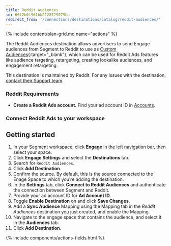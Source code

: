 ```yaml
---
title: Reddit Audiences
id: 66f2b0f961bb2128729079bb
redirect_from: '/connections/destinations/catalog/reddit-audiences/' 
---
```


{% include content/plan-grid.md name="actions" %}

The Reddit Audiences destination allows advertisers to send Engage audiences from Segment to Reddit to use as [Custom Audiences](https://business.reddithelp.com/s/article/custom-audiences?utm_source=segmentio&utm_medium=docs&utm_campaign=partners){:target="_blank"}, which can be used for Reddit Ads features like audience targeting, retargeting, creating lookalike audiences, and engagement retargeting.

This destination is maintained by Reddit. For any issues with the destination, [contact their Support team](mailto:adsapi-partner-support@reddit.com).

### Reddit Requirements 
- **Create a Reddit Ads account.** Find your ad account ID in [Accounts](https://ads.reddit.com/accounts). 

### Connect Reddit Ads to your workspace

## Getting started

1. In your Segment workspace, click **Engage** in the left navigation bar, then select your space.
2. Click **Engage Settings** and select the **Destinations** tab.
3. Search for `Reddit Audiences`.
4. Click **Add Destination**.
5. Confirm the source. By default, this is the source connected to the Enage Space to which you’re adding the destination.
6. In the **Settings** tab, click **Connect to Reddit Audiences** and authenticate the connection between Segment and Reddit.
7. Provide your ad account ID for **Ad Account ID**.
8. Toggle **Enable Destination** on and click **Save Changes**.
9. Add a **Sync Audience** Mapping using the Mapping tab in the *Reddit Audiences* destination you just created, and enable the Mapping. 
9. Navigate to the engage space that contains the audience, and select it in the **Audiences** tab.
10. Click **Add Destination**.

{% include components/actions-fields.html %}
